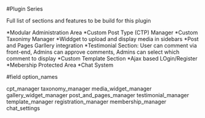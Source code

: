 #Plugin Series

Full list of sections and features to be build for this plugin

*Modular Administration Area
*Custom Post Type (CTP) Manager
*Custom Taxonimy Manager
*Widdget to upload and display media in sidebars
*Post and Pages Garllery integration
*Testimonial Section: User can comment via front-end, Admins can approve comments, Admins can select which comment to display
*Custom Template Section
*Ajax based LOgin/Register
*Mebership Protected Area
*Chat System

#field option_names

cpt_manager
taxonomy_manager
media_widget_manager
gallery_widget_manager
post_and_pages_manager
testimonial_manager
template_manager
registration_manager
membership_manager
chat_settings